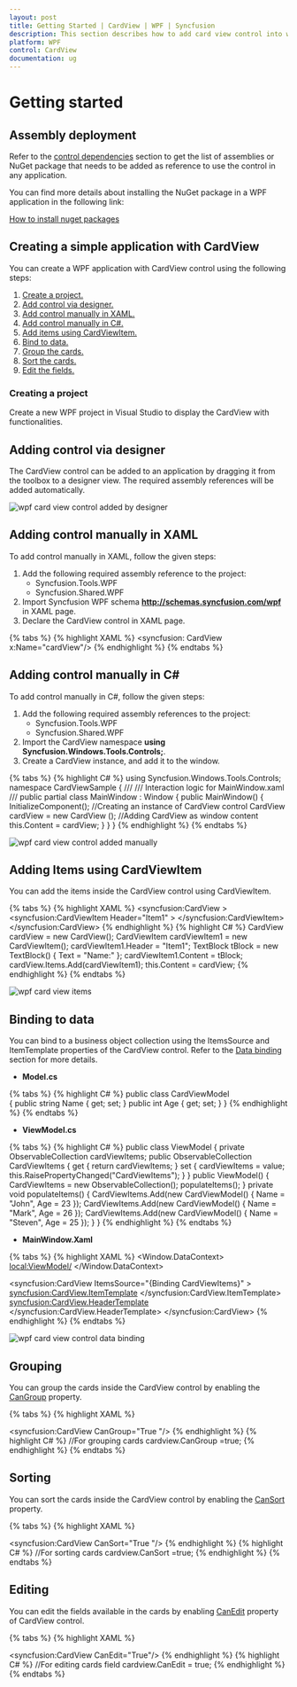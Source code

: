 ```yaml
---
layout: post
title: Getting Started | CardView | WPF | Syncfusion
description: This section describes how to add card view control into wpf application and its basic features.
platform: WPF
control: CardView
documentation: ug
---
```


# Getting started

## Assembly deployment

Refer to the [control dependencies](https://help.syncfusion.com/wpf/control-dependencies#cardview) section to get the list of assemblies or NuGet package that needs to be added as reference to use the control in any application.

You can find more details about installing the NuGet package in a WPF application in the following link: 

[How to install nuget packages](https://help.syncfusion.com/wpf/nuget-packages)

## Creating a simple application with CardView

You can create a WPF application with CardView control using the following steps:

1.	[Create a project.](#creating-a-project)
2.	[Add control via designer.](#adding-control-via-designer)
3.	[Add control manually in XAML.](#adding-control-manually-in-xaml)
4.	[Add control manually in C#.](#adding-control-manually-in-c)
5.	[Add items using CardViewItem.](#adding-items-using-cardviewitem)
6.	[Bind to data.](#binding-to-data)
7.	[Group the cards.](#grouping)
8.	[Sort the cards.](#sorting)
9.	[Edit the fields.](#editing)

### Creating a project

Create a new WPF project in Visual Studio to display the CardView with functionalities.

## Adding control via designer

The CardView control can be added to an application by dragging it from the toolbox to a designer view. The required assembly references will be added automatically.

![wpf card view control added by designer](Getting-Started_images/wpf-card-view-control-added-by-designer.png)

## Adding control manually in XAML

To add control manually in XAML, follow the given steps:

1.	Add the following required assembly reference to the project:
	* Syncfusion.Tools.WPF
	* Syncfusion.Shared.WPF 
2.	Import Syncfusion WPF schema **http://schemas.syncfusion.com/wpf** in XAML page.
3.	Declare the CardView control in XAML page.

{% tabs %}
{% highlight XAML %}
<Window xmlns="http://schemas.microsoft.com/winfx/2006/xaml/presentation"
        xmlns:x="http://schemas.microsoft.com/winfx/2006/xaml"
        xmlns:syncfusion="http://schemas.syncfusion.com/wpf" 
        x:Class=" CardViewSample.MainWindow"
        Title="CardView Sample" Height="350" Width="525">
    <Grid>
		<!-- CardView Control -->
		<syncfusion: CardView x:Name="cardView"/>
    </Grid>
</Window>
{% endhighlight %}
{% endtabs %}

## Adding control manually in C#

To add control manually in C#, follow the given steps:

1.	Add the following required assembly references to the project:
	* Syncfusion.Tools.WPF
	* Syncfusion.Shared.WPF
2.	Import the CardView namespace **using Syncfusion.Windows.Tools.Controls;**.
3.	Create a CardView instance, and add it to the window.

{% tabs %}
{% highlight C# %}
using Syncfusion.Windows.Tools.Controls; 
namespace CardViewSample
{
    /// 
    /// Interaction logic for MainWindow.xaml
    /// 
    public partial class MainWindow : Window
    {
        public MainWindow()
        {
            InitializeComponent();
            //Creating an instance of CardView control
            CardView cardView = new CardView ();
            //Adding CardView as window content
            this.Content = cardView;
        }
    }
}
{% endhighlight %}
{% endtabs %}

![wpf card view control added manually](Getting-Started_images/wpf-card-view-control-added-manually.png)

## Adding Items using CardViewItem

You can add the items inside the CardView control using CardViewItem.

{% tabs %}
{% highlight XAML %}
<syncfusion:CardView >
    <syncfusion:CardViewItem Header="Item1" >
		<TextBlock Text="Name:"/>
     </syncfusion:CardViewItem>
</syncfusion:CardView>
{% endhighlight %}
{% highlight C# %}
CardView cardView = new CardView();
CardViewItem cardViewItem1 = new CardViewItem();
cardViewItem1.Header = "Item1";
TextBlock tBlock = new TextBlock() { Text = "Name:" };
cardViewItem1.Content = tBlock;
cardView.Items.Add(cardViewItem1);
this.Content = cardView;
{% endhighlight %}
{% endtabs %}

![wpf card view items](Getting-Started_images/wpf-card-view-item.png)

## Binding to data

You can bind to a business object collection using the ItemsSource and ItemTemplate properties of the CardView control. Refer to the [Data binding](https://help.syncfusion.com/wpf/cardview/data-binding-to-objects) section for more details.

* **Model.cs**

{% tabs %}
{% highlight C# %}
public class CardViewModel	
{
	public string Name
	{
		get;
		set;
	}
	public int Age
	{
		get;
		set;
	}
}
{% endhighlight %}
{% endtabs %}

* **ViewModel.cs**

{% tabs %}
{% highlight C# %}
public class ViewModel
{
	private ObservableCollection<CardViewModel> cardViewItems;
	public ObservableCollection<CardViewModel> CardViewItems
	{
		get { return cardViewItems; }
		set { cardViewItems = value; this.RaisePropertyChanged("CardViewItems"); }
	}
	public ViewModel()
	{
		CardViewItems = new ObservableCollection<CardViewModel>();
		populateItems();
	}
	private void populateItems()
	{
		CardViewItems.Add(new CardViewModel() { Name = "John", Age = 23 });
		CardViewItems.Add(new CardViewModel() { Name = "Mark", Age = 26 });
		CardViewItems.Add(new CardViewModel() { Name = "Steven", Age = 25 });
	}
}
{% endhighlight %}
{% endtabs %}

* **MainWindow.Xaml**

{% tabs %}
{% highlight XAML %}
<Window.DataContext>
    <local:ViewModel/>
</Window.DataContext>

<syncfusion:CardView ItemsSource="{Binding CardViewItems}" >
	<syncfusion:CardView.ItemTemplate>
		<DataTemplate >
			<ListBox ScrollViewer.HorizontalScrollBarVisibility="Disabled">
				<ListBoxItem>
					<StackPanel Orientation="Horizontal">
						<TextBlock Text="Name:"/>
						<TextBlock Text="{Binding Name}" Margin="5,0,0,0"/>
					</StackPanel>
				</ListBoxItem>
				<ListBoxItem>
					<StackPanel Orientation="Horizontal">
						<TextBlock Text="Age:"/>
						<TextBlock Text="{Binding Age}" Margin="5,0,0,0"/>
					</StackPanel>
				</ListBoxItem>
			</ListBox>
		</DataTemplate>
	</syncfusion:CardView.ItemTemplate>
	<syncfusion:CardView.HeaderTemplate>
		<DataTemplate>
			<TextBlock Text="{Binding Name}"/>
		</DataTemplate>
	</syncfusion:CardView.HeaderTemplate>
</syncfusion:CardView>
{% endhighlight %}
{% endtabs %}

![wpf card view control data binding](Getting-Started_images/wpf-card-view-data-binding.png)

## Grouping

You can group the cards inside the CardView control by enabling the [CanGroup](https://help.syncfusion.com/cr/wpf/Syncfusion.Tools.Wpf~Syncfusion.Windows.Tools.Controls.CardView~CanGroup.html) property.

{% tabs %}
{% highlight XAML %}
<!--Gropuing cards -->
<syncfusion:CardView CanGroup="True "/>
{% endhighlight %}
{% highlight C# %}
//For grouping cards
cardview.CanGroup =true;
{% endhighlight %}
{% endtabs %}

## Sorting

You can sort the cards inside the CardView control by enabling the [CanSort](https://help.syncfusion.com/cr/wpf/Syncfusion.Tools.Wpf~Syncfusion.Windows.Tools.Controls.CardView~CanSort.html) property.

{% tabs %}
{% highlight XAML %}
<!--Sorting cards-->
<syncfusion:CardView CanSort="True "/>
{% endhighlight %}
{% highlight C# %}
//For sorting cards
cardview.CanSort =true;
{% endhighlight %}
{% endtabs %}

## Editing

You can edit the fields available in the cards by enabling [CanEdit](https://help.syncfusion.com/cr/wpf/Syncfusion.Tools.Wpf~Syncfusion.Windows.Tools.Controls.CardView~CanEdit.html) property of CardView control.

{% tabs %}
{% highlight XAML %}
<!--Editing cards field -->
<syncfusion:CardView CanEdit="True"/>
{% endhighlight %}
{% highlight C# %}
//For editing cards field
cardview.CanEdit = true;
{% endhighlight %}
{% endtabs %}

